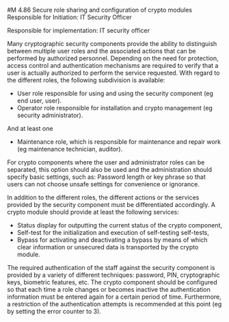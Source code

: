 #M 4.86 Secure role sharing and configuration of crypto modules
Responsible for Initiation: IT Security Officer

Responsible for implementation: IT security officer

Many cryptographic security components provide the ability to distinguish between multiple user roles and the associated actions that can be performed by authorized personnel. Depending on the need for protection, access control and authentication mechanisms are required to verify that a user is actually authorized to perform the service requested. With regard to the different roles, the following subdivision is available:

* User role responsible for using and using the security component (eg end user, user).
* Operator role responsible for installation and crypto management (eg security administrator).


And at least one

* Maintenance role, which is responsible for maintenance and repair work (eg maintenance technician, auditor).


For crypto components where the user and administrator roles can be separated, this option should also be used and the administration should specify basic settings, such as: Password length or key phrase so that users can not choose unsafe settings for convenience or ignorance.

In addition to the different roles, the different actions or the services provided by the security component must be differentiated accordingly. A crypto module should provide at least the following services:

* Status display for outputting the current status of the crypto component,
* Self-test for the initialization and execution of self-testing self-tests,
* Bypass for activating and deactivating a bypass by means of which clear information or unsecured data is transported by the crypto module.


The required authentication of the staff against the security component is provided by a variety of different techniques: password, PIN, cryptographic keys, biometric features, etc. The crypto component should be configured so that each time a role changes or becomes inactive the authentication information must be entered again for a certain period of time. Furthermore, a restriction of the authentication attempts is recommended at this point (eg by setting the error counter to 3).



